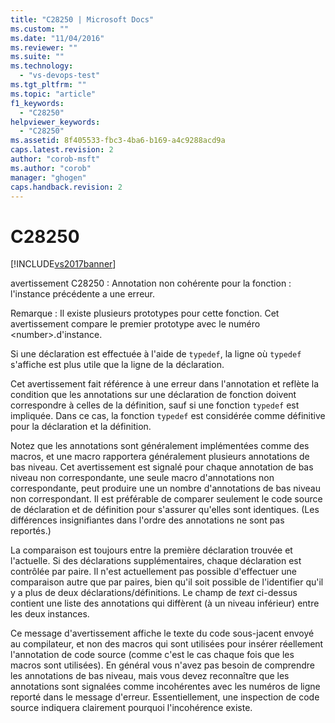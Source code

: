 ```yaml
---
title: "C28250 | Microsoft Docs"
ms.custom: ""
ms.date: "11/04/2016"
ms.reviewer: ""
ms.suite: ""
ms.technology: 
  - "vs-devops-test"
ms.tgt_pltfrm: ""
ms.topic: "article"
f1_keywords: 
  - "C28250"
helpviewer_keywords: 
  - "C28250"
ms.assetid: 8f405533-fbc3-4ba6-b169-a4c9288acd9a
caps.latest.revision: 2
author: "corob-msft"
ms.author: "corob"
manager: "ghogen"
caps.handback.revision: 2
---
```

# C28250
[!INCLUDE[vs2017banner](../code-quality/includes/vs2017banner.md)]

avertissement C28250 : Annotation non cohérente pour la fonction : l'instance précédente a une erreur.  
  
 Remarque : Il existe plusieurs prototypes pour cette fonction.  Cet avertissement compare le premier prototype avec le numéro \<number\>.d'instance.  
  
 Si une déclaration est effectuée à l'aide de `typedef`, la ligne où `typedef` s'affiche est plus utile que la ligne de la déclaration.  
  
 Cet avertissement fait référence à une erreur dans l'annotation et reflète la condition que les annotations sur une déclaration de fonction doivent correspondre à celles de la définition, sauf si une fonction `typedef` est impliquée.  Dans ce cas, la fonction `typedef` est considérée comme définitive pour la déclaration et la définition.  
  
 Notez que les annotations sont généralement implémentées comme des macros, et une macro rapportera généralement plusieurs annotations de bas niveau.  Cet avertissement est signalé pour chaque annotation de bas niveau non correspondante, une seule macro d'annotations non correspondante, peut produire une un nombre d'annotations de bas niveau non correspondant.  Il est préférable de comparer seulement le code source de déclaration et de définition pour s'assurer qu'elles sont identiques. \(Les différences insignifiantes dans l'ordre des annotations ne sont pas reportés.\)  
  
 La comparaison est toujours entre la première déclaration trouvée et l'actuelle.  Si des déclarations supplémentaires, chaque déclaration est contrôlée par paire.  Il n'est actuellement pas possible d'effectuer une comparaison autre que par paires, bien qu'il soit possible de l'identifier qu'il y a plus de deux déclarations\/définitions.  Le champ de *text* ci\-dessus contient une liste des annotations qui diffèrent \(à un niveau inférieur\) entre les deux instances.  
  
 Ce message d'avertissement affiche le texte du code sous\-jacent envoyé au compilateur, et non des macros qui sont utilisées pour insérer réellement l'annotation de code source \(comme c'est le cas chaque fois que les macros sont utilisées\).  En général vous n'avez pas besoin de comprendre les annotations de bas niveau, mais vous devez reconnaître que les annotations sont signalées comme incohérentes avec les numéros de ligne reporté dans le message d'erreur.  Essentiellement, une inspection de code source indiquera clairement pourquoi l'incohérence existe.